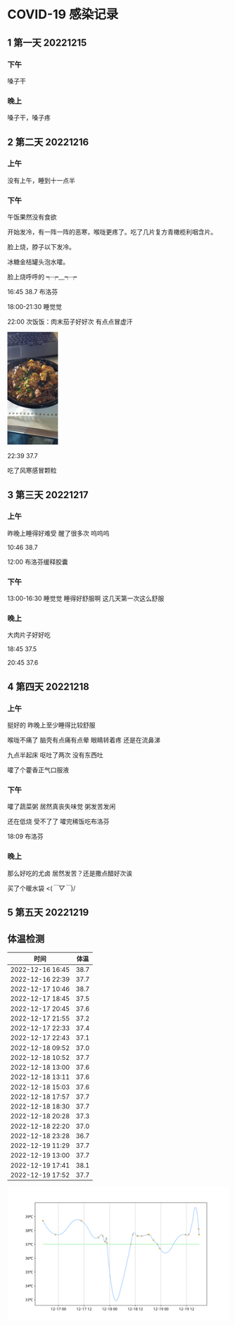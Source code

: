 # COVID-19 感染记录

## 1 第一天 20221215

### 下午

嗓子干

### 晚上

嗓子干，嗓子疼

## 2 第二天 20221216

### 上午

没有上午，睡到十一点半

### 下午

午饭果然没有食欲

开始发冷，有一阵一阵的恶寒，喉咙更疼了。吃了几片复方青橄榄利咽含片。

脸上烧，脖子以下发冷。

冰糖金桔罐头泡水嚯。

脸上烧呼呼的 ┭┮﹏┭┮

16:45 38.7 布洛芬

18:00-21:30 睡觉觉

22:00 次饭饭：肉末茄子好好次  有点点冒虚汗

<img src="assets/pic.jpg" alt="78058a8aababec79a1d6c1da709e111" style="zoom:25%;" />

22:39 37.7

吃了风寒感冒颗粒

## 3 第三天 20221217

### 上午

昨晚上睡得好难受 醒了很多次 呜呜呜

10:46 38.7

12:00 布洛芬缓释胶囊

### 下午

13:00-16:30 睡觉觉 睡得好舒服啊 这几天第一次这么舒服

### 晚上

大肉片子好好吃

18:45 37.5

20:45 37.6

## 4 第四天 20221218

### 上午

挺好的 昨晚上至少睡得比较舒服

喉咙不痛了 脑壳有点痛有点晕 眼睛转着疼 还是在流鼻涕

九点半起床 呕吐了两次 没有东西吐

嚯了个藿香正气口服液

### 下午

嚯了蔬菜粥 居然真丧失味觉 粥发苦发闲

还在低烧 受不了了 嚯完稀饭吃布洛芬

18:09 布洛芬

### 晚上

那么好吃的尤卤 居然发苦？还是撒点醋好次诶

买了个暖水袋 <(*￣▽￣*)/

## 5 第五天 20221219





## 体温检测

|       时间       | 体温 |
| :--------------: | :--: |
| 2022-12-16 16:45 | 38.7 |
| 2022-12-16 22:39 | 37.7 |
| 2022-12-17 10:46 | 38.7 |
| 2022-12-17 18:45 | 37.5 |
| 2022-12-17 20:45 | 37.6 |
| 2022-12-17 21:55 | 37.2 |
| 2022-12-17 22:33 | 37.4 |
| 2022-12-17 22:43 | 37.1 |
| 2022-12-18 09:52 | 37.0 |
| 2022-12-18 10:52 | 37.7 |
| 2022-12-18 13:00 | 37.6 |
| 2022-12-18 13:11 | 37.6 |
| 2022-12-18 15:03 | 37.6 |
| 2022-12-18 17:57 | 37.7 |
| 2022-12-18 18:30 | 37.7 |
| 2022-12-18 20:28 | 37.3 |
| 2022-12-18 22:20 | 37.0 |
| 2022-12-18 23:28 | 36.7 |
| 2022-12-19 11:29 | 37.7 |
| 2022-12-19 13:00 | 37.7 |
| 2022-12-19 17:41 | 38.1 |
| 2022-12-19 17:52 | 37.7 |

<img src="./pic.svg" alt="pic" style="zoom:200%;" />

